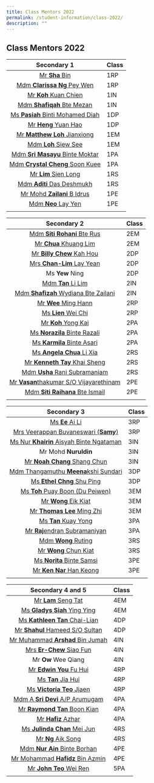 ```yaml
---
title: Class Mentors 2022
permalink: /student-information/class-2022/
description: ""
---
```

## Class Mentors 2022

| Secondary 1 | Class |
|:---:|---|
| [Mr **Sha** Bin](mailto:sha_bin@schools.gov.sg) | 1RP |
| [Mdm **Clarissa Ng** Pey Wen](mailto:clarissa_ng_pey_wen@schools.gov.sg) | 1RP |
| [Mr **Koh** Kuan Chien](mailto:koh_kuan_chien@schools.gov.sg) | 1IN |
| [Mdm **Shafiqah** Bte Mezan](mailto:shafiqah_mezan@schools.gov.sg) | 1IN |
| [Ms **Pasiah** Binti Mohamed Diah](mailto:pasiah_ti_mohamed_diah@schools.gov.sg) | 1DP |
| [Mr **Heng** Yuan Hao](mailto:heng_yuan_hao@schools.gov.sg) | 1DP |
| [Mr **Matthew Loh** Jianxiong](mailto:loh_jianxiong_matthew@schools.gov.sg) | 1EM |
| [Mdm **Loh** Siew See](mailto:loh_siew_see@schools.gov.sg) | 1EM |
| [Mdm **Sri Masayu** Binte Moktar](mailto:sri_masayu_moktar@schools.gov.sg) | 1PA |
| [Mdm **Crystal Cheng** Soon Kuee](mailto:cheng_soon_kuee@schools.gov.sg) | 1PA |
| [Mr **Lim** Sien Long](mailto:lim_sien_long@schools.gov.sg) | 1RS |
| [Mdm **Aditi** Das Deshmukh](mailto:aditi_das_deshmukh@schools.gov.sg) | 1RS |
| [Mr Mohd **Zailani** B Idrus](mailto:mohd_zailani_b_idrus@schools.gov.sg) | 1PE |
| [Mdm **Neo** Lay Yen](mailto:neo_lay_yen@schools.gov.sg) | 1PE |
|  |  |

| Secondary 2 | Class |
|:---:|---|
| [Mdm **Siti Rohani** Bte Rus](mailto:siti_rohani_rus@schools.gov.sg) | 2EM |
| [Mr **Chua** Khuang Lim](mailto:chua_khuang_lim@schools.gov.sg) | 2EM |
| [Mr **Billy Chew** Kah Hou](mailto:chew_kah_hou@schools.gov.sg) | 2DP |
| [Mrs **Chan-Lim** Lay Yean](mailto:lim_lay_yean@schools.gov.sg) | 2DP |
| Ms **Yew** Ning | 2DP |
| [Mdm **Tan** Li Lim](mailto:tan_li_lim@schools.gov.sg) | 2IN |
| [Mdm **Shafizah** Wydiana Bte Zailani](mailto:shafizah_wydiana_zailani@schools.gov.sg) | 2IN |
| [Mr **Wee** Ming Hann](mailto:wee_ming_hann@schools.gov.sg) | 2RP |
| [Ms **Lien** Wei Chi](mailto:lien_wei_chi@schools.gov.sg) | 2RP |
| [Mr **Koh** Yong Kai](mailto:koh_yong_kai@schools.gov.sg) | 2PA |
| [Ms **Norazila** Binte Razali](mailto:norazila_razali@schools.gov.sg) | 2PA |
| [Ms **Karmila** Binte Asari](mailto:karmila_asari@schools.gov.sg) | 2PA |
| [Ms **Angela Chua** Li Xia](mailto:chua_li_xia_angela@schools.gov.sg) | 2RS |
| [Mr **Kenneth Tay** Khai Sheng](mailto:tay_khai_sheng_kenneth@schools.gov.sg) | 2RS |
| [Mdm **Usha** Rani Subramaniam](mailto:usha_rani_subramaniam@schools.gov.sg) | 2RS |
| [Mr **Vasan**thakumar S/O Vijayarethinam](mailto:vasanthakumar_vijayarethinam@schools.gov.sg) | 2PE |
| [Mdm **Siti Raihana** Bte Ismail](mailto:siti_raihana_ismail@schools.gov.sg) | 2PE |
|  |  |

| Secondary 3 | Class |
|:---:|---|
| [Ms **Ee** Ai Li](mailto:ee_ai_lin@schools.gov.sg) | 3RP |
| [Mrs Veerappan Buvaneswari (**Samy**)](mailto:veerappan_buvaneswari@schools.gov.sg) | 3RP |
| [Ms Nur **Khairin** Aisyah Binte Ngataman](mailto:nur_khairin_aisyah_ngataman@schools.gov.sg) | 3IN |
| Mr Mohd **Nuruldin** | 3IN |
| [Mr **Noah Chang** Shang Chun](mailto:chang_shang_chun_noah@schools.gov.sg) | 3IN |
| [Mdm Thangamuthu **Meena**kshi Sundari](mailto:meenakshi_sundari@schools.gov.sg) | 3DP |
| [Ms **Ethel Chng** Shu Ping](mailto:chng_shu_ping_ethel@schools.gov.sg) | 3DP |
| [Ms **Toh** Puay Boon (Du Peiwen)](mailto:toh_puay_boon@schools.gov.sg) | 3EM |
| [Mr **Wong** Eik Kiat](mailto:wong_eik_kiat@schools.gov.sg) | 3EM |
| [Mr **Thomas Lee** Ming Zhi](mailto:thomas_lee_ming_zhi_a@schools.gov.sg) | 3EM |
| [Ms **Tan** Kuay Yong](mailto:tan_kuay_yong@schools.gov.sg) | 3PA |
| [Mr **Raj**endran Subramaniyan](mailto:rajendran_subramaniyan@schools.gov.sg) | 3PA |
| [Mdm **Wong** Ruting](mailto:wong_ruting@schools.gov.sg) | 3RS |
| [Mr **Wong** Chun Kiat](mailto:wong_chun_kiat@schools.gov.sg) | 3RS |
| [Ms **Norita** Binte Samsi](mailto:norita_samsi@schools.gov.sg) | 3PE |
| [Mr **Ken Nar** Han Keong](mailto:nar_han_keong@schools.gov.sg) | 3PE |
|  |  |

| Secondary 4 and 5 | Class |
|:---:|---|
| [Mr **Lam** Seng Tat](mailto:lam_seng_tat@schools.gov.sg) | 4EM |
| [Ms **Gladys Siah** Ying Ying](mailto:gladys_siah_ying_ying@schools.gov.sg) | 4EM |
| [Ms **Kathleen Tan** Chai-Lian](mailto:tan_chai-lian_kathleen@schools.gov.sg) | 4DP |
| [Mr **Shahul** Hameed S/O Sultan](mailto:shahul_hameed_sultan@schools.gov.sg) | 4DP |
| [Mr Muhammad **Arshad** Bin Jumah](mailto:muhammad_arshad_jumah@schools.gov.sg) | 4IN |
| [Mrs **Er-Chew** Siao Fun](mailto:chew_siao_fun@schools.gov.sg) | 4IN |
| Mr **Ow** Wee Qiang | 4IN |
| [Mr **Edwin You** Fu Hui](mailto:you_fu_hui@schools.gov.sg) | 4RP |
| [Ms **Tan** Jia Hui](mailto:tan_jia_hui_b@schools.gov.sg) | 4RP |
| [Ms **Victoria Teo** Jiaen](mailto:teo_jiaen@schools.gov.sg) | 4RP |
| [Mdm A **Sri Devi** A/P Arumugam](mailto:a_sri_devi_arumugam@schools.gov.sg) | 4PA |
| [Mr **Raymond Tan** Boon Kian](mailto:raymond_tan_boon_kian@schools.gov.sg) | 4PA |
| [Mr **Hafiz** Azhar](mailto:hafiz_azhar_mohamad_rosli@schools.gov.sg) | 4PA |
| [Ms **Julinda Chan** Mei Jun](mailto:julinda_chan_mei_jun@schools.gov.sg) | 4RS |
| [Mr **Ng** Aik Song](mailto:ng_aik_song@schools.gov.sg) | 4RS |
| [Mdm **Nur Ain** Binte Borhan](mailto:nur_ain_borhan@schools.gov.sg) | 4PE |
| [Mr Mohammad **Hafidz** Bin Azmin](mailto:mohammad_hafidz_azmin@schools.gov.sg) | 4PE |
| [Mr **John Teo** Wei Ren](mailto:john_teo_wei_ren@schools.gov.sg) | 5PA |
|  |  |
